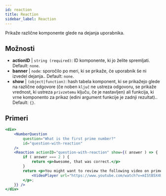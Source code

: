 ```yaml
---
id: reaction 
title: Reaction
sidebar_label: Reaction
---
```


Prikaže različne komponente glede na dejanja uporabnika.

## Možnosti

* __actionID__ | `string (required)`: ID komponente, ki jo želite spremljati. Default: `none`.
* __banner__ | `node`: sporočilo po meri, ki se prikaže, če uporabnik še ni izvedel dejanja.. Default: `none`.
* __show__ | `(object|function)`: hash tabela komponent, ki se prikažejo glede na različne odgovore (če noben `ključ` ne ustreza odgovoru, se prikaže vrednost, ki ustreza `privzetemu` ključu, če je nastavljen) ali funkcija, ki vrne komponento za prikaz (edini argument funkcije je zadnji rezultat).. Default: `{}`.


## Primeri

```jsx live
<div>
	<NumberQuestion
		question="What is the first prime number?"
		id="question-with-reaction"
	/>
	<Reaction actionID="question-with-reaction" show={( answer ) => {
		if ( answer === 2 ) {
			return <p>Awesome, that was correct.</p>
		}
		return <p>You might want to review the following video on prime numbers:
			<VideoPlayer url="https://www.youtube.com/watch?v=mIStB5X4U8M" />
		</p>;
	}} />
</div>
``` 

